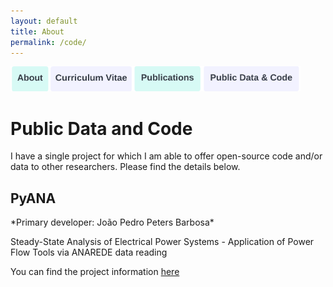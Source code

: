 ```yaml
---
layout: default
title: About
permalink: /code/
---
```

<a href="https://joaoppeters.github.io/about/"><img src="/images/about_button.png" alt="drawing" height="40"/></a><a href="https://joaoppeters.github.io/cv/"><img src="/images/cv_button.png" alt="drawing" height="40"/></a><a href="https://joaoppeters.github.io/pubs/"><img src="/images/pub_button.png" alt="drawing" height="40"/></a><a href="https://joaoppeters.github.io/code/"><img src="/images/code_button.png" alt="drawing" height="40"/></a>

<!--  -->
# Public Data and Code
I have a single project for which I am able to offer open-source code and/or data to other researchers. Please find the details below.


<!--  -->
<h2>PyANA</h2>
*Primary developer: João Pedro Peters Barbosa*

Steady-State Analysis of Electrical Power Systems - Application of Power Flow Tools via ANAREDE data reading

You can find the project information [here](https://github.com/joaoppeters/PyANA)